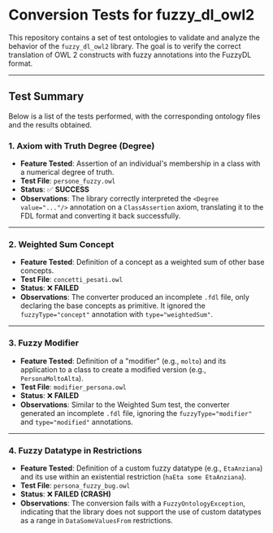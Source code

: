 # Conversion Tests for fuzzy_dl_owl2

This repository contains a set of test ontologies to validate and analyze the behavior of the `fuzzy_dl_owl2` library. The goal is to verify the correct translation of OWL 2 constructs with fuzzy annotations into the FuzzyDL format.

---

## Test Summary

Below is a list of the tests performed, with the corresponding ontology files and the results obtained.

### 1. Axiom with Truth Degree (Degree)
* **Feature Tested**: Assertion of an individual's membership in a class with a numerical degree of truth.
* **Test File**: `persone_fuzzy.owl`
* **Status**: ✅ **SUCCESS**
* **Observations**: The library correctly interpreted the `<Degree value="..."/>` annotation on a `ClassAssertion` axiom, translating it to the FDL format and converting it back successfully.

---

### 2. Weighted Sum Concept
* **Feature Tested**: Definition of a concept as a weighted sum of other base concepts.
* **Test File**: `concetti_pesati.owl`
* **Status**: ❌ **FAILED**
* **Observations**: The converter produced an incomplete `.fdl` file, only declaring the base concepts as primitive. It ignored the `fuzzyType="concept"` annotation with `type="weightedSum"`.

---

### 3. Fuzzy Modifier
* **Feature Tested**: Definition of a "modifier" (e.g., `molto`) and its application to a class to create a modified version (e.g., `PersonaMoltoAlta`).
* **Test File**: `modifier_persona.owl`
* **Status**: ❌ **FAILED**
* **Observations**: Similar to the Weighted Sum test, the converter generated an incomplete `.fdl` file, ignoring the `fuzzyType="modifier"` and `type="modified"` annotations.

---

### 4. Fuzzy Datatype in Restrictions
* **Feature Tested**: Definition of a custom fuzzy datatype (e.g., `EtaAnziana`) and its use within an existential restriction (`haEta some EtaAnziana`).
* **Test File**: `persona_fuzzy_bug.owl`
* **Status**: ❌ **FAILED (CRASH)**
* **Observations**: The conversion fails with a `FuzzyOntologyException`, indicating that the library does not support the use of custom datatypes as a range in `DataSomeValuesFrom` restrictions.
